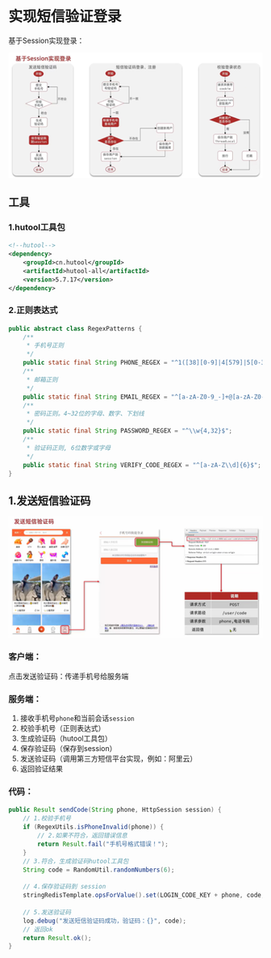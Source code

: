 # 实现短信验证登录

基于Session实现登录：

![image-20230214195947875](images/image-20230214195947875.png)

## 工具

### 1.hutool工具包

```xml
<!--hutool-->
<dependency>
    <groupId>cn.hutool</groupId>
    <artifactId>hutool-all</artifactId>
    <version>5.7.17</version>
</dependency>
```

### 2.正则表达式

```java
public abstract class RegexPatterns {
    /**
     * 手机号正则
     */
    public static final String PHONE_REGEX = "^1([38][0-9]|4[579]|5[0-3,5-9]|6[6]|7[0135678]|9[89])\\d{8}$";
    /**
     * 邮箱正则
     */
    public static final String EMAIL_REGEX = "^[a-zA-Z0-9_-]+@[a-zA-Z0-9_-]+(\\.[a-zA-Z0-9_-]+)+$";
    /**
     * 密码正则。4~32位的字母、数字、下划线
     */
    public static final String PASSWORD_REGEX = "^\\w{4,32}$";
    /**
     * 验证码正则, 6位数字或字母
     */
    public static final String VERIFY_CODE_REGEX = "^[a-zA-Z\\d]{6}$";
}
```

## 1.发送短信验证码

![image-20230214202536348](images/image-20230214202536348.png)

### 客户端：

点击发送验证码：传递手机号给服务端

### 服务端：

1. 接收手机号`phone`和当前会话`session`
2. 校验手机号（正则表达式）
3. 生成验证码（hutool工具包）
4. 保存验证码（保存到session）
5. 发送验证码（调用第三方短信平台实现，例如：阿里云）
6. 返回验证结果

### 代码：

```java
public Result sendCode(String phone, HttpSession session) {
    // 1.校验手机号
    if (RegexUtils.isPhoneInvalid(phone)) {
        // 2.如果不符合，返回错误信息
        return Result.fail("手机号格式错误！");
    }
    // 3.符合，生成验证码hutool工具包
    String code = RandomUtil.randomNumbers(6);

    // 4.保存验证码到 session
    stringRedisTemplate.opsForValue().set(LOGIN_CODE_KEY + phone, code, LOGIN_CODE_TTL, TimeUnit.MINUTES);

    // 5.发送验证码
    log.debug("发送短信验证码成功，验证码：{}", code);
    // 返回ok
    return Result.ok();
}
```

